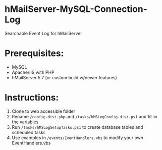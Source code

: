 # hMailServer-MySQL-Connection-Log

Searchable Event Log for hMailServer 

# Prerequisites: 
* MySQL
* Apache/IIS with PHP
* hMailServer 5.7 (or custom build w/newer features)

# Instructions:

 1) Clone to web accessible folder
 2) Rename `/config.dist.php` and `/tasks/hMSLogConfig.dist.ps1` and fill in the variables
 3) Run `/tasks/hMSLogSetupTasks.ps1` to create database tables and scheduled tasks
 4) Use examples in `/events/EventHandlers.vbs` to modify your own EventHandlers.vbs